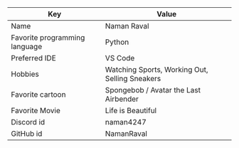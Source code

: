 | Key | Value |
| ---- | --- |
| Name | Naman Raval |
| Favorite programming language | Python |
| Preferred IDE | VS Code |
| Hobbies | Watching Sports, Working Out, Selling Sneakers |
| Favorite cartoon | Spongebob / Avatar the Last Airbender |
| Favorite Movie | Life is Beautiful |
| Discord id | naman4247 |
| GitHub id | NamanRaval |
